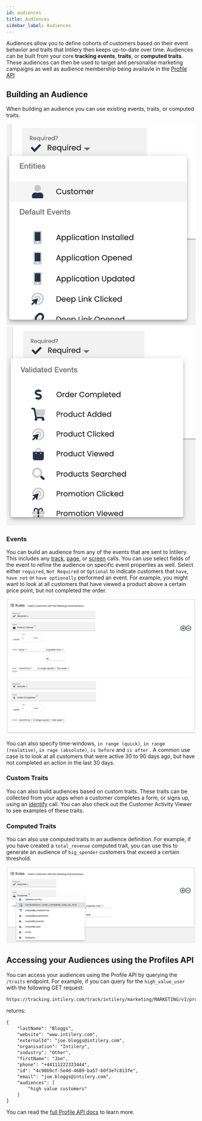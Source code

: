 ```yaml
---
id: audiences
title: Audiences
sidebar_label: Audiences
---
```


Audiences allow you to define cohorts of customers based on their event behavior and traits that Intilery then keeps up-to-date over time. Audiences can be built from your core **tracking events**, **traits**, or **computed traits**. These audiences can then be used to target and personalise marketing campaigns as well as audience membership being availavle in the [Profile API](/docs/apis/profile)

## Building an Audience

When building an audience you can use existing events, traits, or computed traits.

![Events](/img/audience1.png)![Events](/img/audience2.png)

### Events

You can build an audience from any of the events that are sent to Intilery. This includes any [track](/docs/schema/track), [page](/docs/schema/page), or [screen](/docs/schema/screen) calls. You can use select fields of the event to refine the audience on specific event properties as well. Select either `required`, `Not Required` or `Optional` to indicate customers that `have`, `have not` or `have optionally` performed an event. For example, you might want to look at all customers that have viewed a product above a certain price point, but not completed the order.

![Audience Builder](/img/audience3.png)

You can also specify time-windows, `in range (quick)`, `in range (realative)`, `in rage (absolute)`, `is before` and `is after` . A common use case is to look at all customers that were active 30 to 90 days ago, but have not completed an action in the last 30 days.

### Custom Traits

You can also build audiences based on custom traits. These traits can be collected from your apps when a customer completes a form, or signs up, using an [identify](/docs/schema/identify) call. You can also check out the Customer Activity Viewer to see examples of these traits.

### Computed Traits

You can also use computed traits in an audience definition. For example, if you have created a `total_revenue` computed trait, you can use this to generate an audience of `big_spender` customers that exceed a certain threshold.

![Computed Traits](/img/audience4.png)

## Accessing your Audiences using the Profiles API

You can access your audiences using the Profile API by querying the `/traits` endpoint. For example, if you can query for the `high_value_user` with the following GET request:

```
https://tracking.intilery.com/track/intilery/marketing/MARKETING/v1/profiles/email:xxx.xxx@intilery.com/audiences
```

returns:

```
{
    "lastName": "Bloggs",
    "website": "www.intilery.com",
    "externalId": "joe.bloggs@intilery.com",
    "organisation": "Intilery",
    "industry": "Other",
    "firstName": "Joe",
    "phone": "+44111222333444",
    "id": "4c90b9cf-5e4d-4689-ba57-b0f3e7c813fe",
    "email": "joe.bloggs@intilery.com",
    "audiences": [
    	"high value customers"
    ]
}
```

You can read the [full Profile API docs](/docs/apis/profile) to learn more.